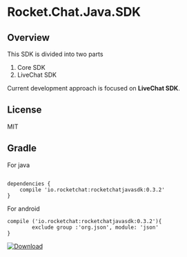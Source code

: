Rocket.Chat.Java.SDK
=====================================
Overview
--------
This SDK is divided into two parts
1. Core SDK
2. LiveChat SDK

Current development approach is focused on **LiveChat SDK**.

License
-------
MIT

Gradle
------
For java 

```Gradle

dependencies {
    compile 'io.rocketchat:rocketchatjavasdk:0.3.2'
}
```
For android 

```Gradle
compile ('io.rocketchat:rocketchatjavasdk:0.3.2'){
        exclude group :'org.json', module: 'json'
}
```

[ ![Download](https://api.bintray.com/packages/sacoo7/Maven/RocketChat-SDK/images/download.svg) ](https://bintray.com/sacoo7/Maven/RocketChat-SDK/_latestVersion)


